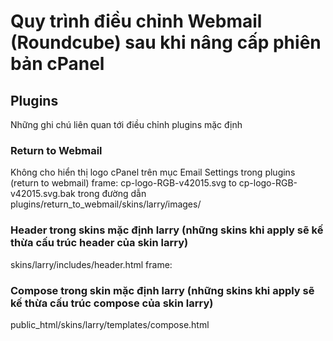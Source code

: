 # Quy trình điều chỉnh Webmail (Roundcube) sau khi nâng cấp phiên bản cPanel


## Plugins
Những ghi chú liên quan tới điều chỉnh plugins mặc định

### Return to Webmail
Không cho hiển thị logo cPanel trên mục Email Settings trong plugins (return to webmail)
frame: cp-logo-RGB-v42015.svg to cp-logo-RGB-v42015.svg.bak trong đường dẫn plugins/return_to_webmail/skins/larry/images/

### Header trong skins mặc định larry (những skins khi apply sẽ kế thừa cấu trúc header của skin larry)
skins/larry/includes/header.html
frame:
<!--div id="topline" role="banner" aria-labelledby="aria-label-topnav">
        <h2 id="aria-label-topnav" class="voice"><roundcube:label name="arialabeltopnav" /></h2>
        <div class="topleft">
                <roundcube:container name="topline-left" id="topline-left" />
                <roundcube:if condition="template:name != 'error'" />
                        <roundcube:button name="about" type="link" label="about" class="about-link" onclick="UI.show_about(this);return false" condition="!env:extwin" />
                <roundcube:endif />
                <roundcube:if condition="config:support_url" />
                <a href="<roundcube:var name='config:support_url' />" target="_blank" class="support-link" id="supportlink"><roundcube:label name="support" /></a>
                <roundcube:endif />
        </div>
        <roundcube:container name="topline-center" id="topline-center" />
        <div class="topright">
        <roundcube:container name="topline-right" id="topline-right" />
        <roundcube:if condition="!env:extwin &amp;&amp; !env:framed" />
                <span class="username"><roundcube:object name="username" /></span>
                <roundcube:button command="logout" label="logout" class="button-logout" />
        <roundcube:elseif condition="env:extwin" />
                <roundcube:button name="close" type="link" label="close" class="closelink" onclick="self.close()" />
        <roundcube:endif />
        </div>
</div-->

### Compose trong skin mặc định larry (những skins khi apply sẽ kế thừa cấu trúc compose của skin larry)
public_html/skins/larry/templates/compose.html
